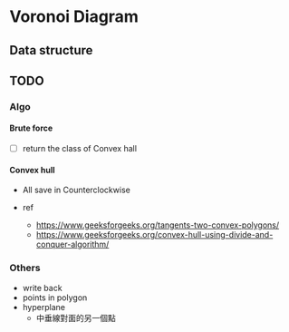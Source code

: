 # Voronoi Diagram

## Data structure

## TODO

### Algo

#### Brute force

- [ ] return the class of Convex hall

#### Convex hull

- All save in Counterclockwise

- ref
  - <https://www.geeksforgeeks.org/tangents-two-convex-polygons/>
  - <https://www.geeksforgeeks.org/convex-hull-using-divide-and-conquer-algorithm/>

### Others

- write back
- points in polygon
- hyperplane
  - 中垂線對面的另一個點
